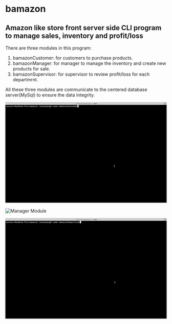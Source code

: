 # **bamazon**
## Amazon like store front server side CLI program to manage sales, inventory and profit/loss

There are three modules in this program:
1. bamazonCustomer: for customers to purchase products. 
2. bamazonManager: for manager to manage the inventory and create new products for sale. 
3. bamazonSupervisor: for supervisor to review profit/loss for each departmrnt.

All these three modules are communicate to the centered database server(MySql) to ensure the data integrity. 




![Customer Module](./info/bamazon-customer.gif)


![Manager Module](./info/bamazon-manager.gif)



![Supervisor Module](./info/bamazon-supervisor.gif)
